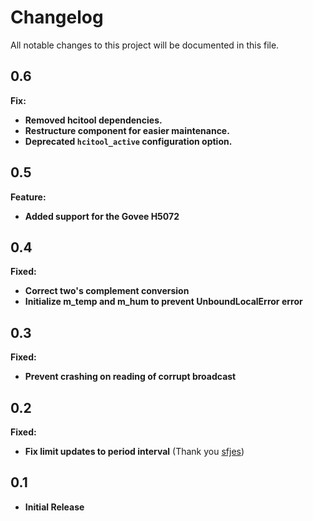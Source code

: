 # Changelog
All notable changes to this project will be documented in this file.

## 0.6
**Fix:**
  - **Removed hcitool dependencies.**
  - **Restructure component for easier maintenance.**
  - **Deprecated `hcitool_active` configuration option.**

## 0.5
**Feature:**
  - **Added support for the Govee H5072**

## 0.4
**Fixed:**

 - **Correct two's complement conversion**
 - **Initialize m_temp and m_hum to prevent UnboundLocalError error**

## 0.3
**Fixed:**

 - **Prevent crashing on reading of corrupt broadcast**

## 0.2

**Fixed:**

 - **Fix limit updates to period interval** (Thank you [sfjes](github.com/sfjes))

## 0.1
  - **Initial Release**
